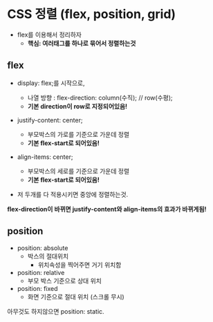 # CSS 정렬 (flex, position, grid)

- flex를 이용해서 정리하자
  - **핵심: 여러태그를 하나로 묶어서 정렬하는것**



## flex

- display: flex;를 시작으로,
  - 나열 방향 : flex-direction: column(수직); // row(수평); 
  - **기본 direction이 row로 지정되어있음!**

- justify-content: center;
  - 부모박스의 가로를 기준으로 가운데 정렬
  - **기본 flex-start로 되어있음!**
- align-items: center;
  - 부모박스의 세로를 기준으로 가운데 정렬
  - **기본 flex-start로 되어있음!**
- 저 두개를 다 적용시키면 중앙에 정렬하는것.



**flex-direction이 바뀌면 justify-content와 align-items의 효과가 바뀌게됨!**



## position

- position: absolute
  - 박스의 절대위치
    - 위치속성을 찍어주면 거기 위치함
- position: relative
  - 부모 박스 기준으로 상대 위치
- position: fixed
  - 화면 기준으로 절대 위치 (스크롤 무시)

아무것도 하지않으면 position: static.


